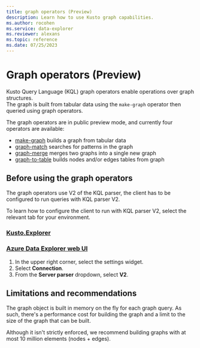 ```yaml
---
title: graph operators (Preview)
description: Learn how to use Kusto graph capabilities.
ms.author: rocohen
ms.service: data-explorer
ms.reviewer: alexans
ms.topic: reference
ms.date: 07/25/2023
---
```

# Graph operators (Preview)

Kusto Query Language (KQL) graph operators enable operations over graph structures.  
The graph is built from tabular data using the `make-graph` operator then queried using graph operators.

The graph operators are in public preview mode, and currently four operators are available:

* [make-graph](make-graph-operator.md) builds a graph from tabular data
* [graph-match](graph-match-operator.md) searches for patterns in the graph
* [graph-merge](graph-merge-operator.md) merges two graphs into a single new graph 
* [graph-to-table](graph-to-table-operator.md) builds nodes and/or edges tables from graph

## Before using the graph operators

The graph operators use V2 of the KQL parser, the client has to be configured to run queries with KQL parser V2.

To learn how to configure the client to run with KQL parser V2, select the relevant tab for your environment.

### [Kusto.Explorer](#tab/explorer)

### [Azure Data Explorer web UI](#tab/web)

1. In the upper right corner, select the settings widget.
1. Select **Connection**.
1. From the **Server parser** dropdown, select **V2**.

## Limitations and recommendations

The graph object is built in memory on the fly for each graph query. As such, there's a performance cost for building the graph and a limit to the size of the graph that can be built.

Although it isn't strictly enforced, we recommend building graphs with at most 10 million elements (nodes + edges).
